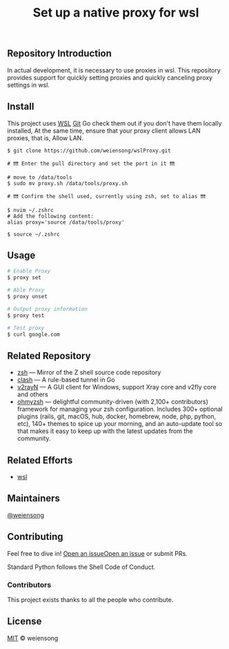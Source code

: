<h1 align="center">Set up a native proxy for wsl</h1>



<p align="center">
<img src="https://img.shields.io/badge/license_-MIT-green" alt=""> <img src="https://img.shields.io/badge/shell-blue" alt=""> <img src="https://img.shields.io/badge/zsh-blue" alt="">  <img src="https://img.shields.io/badge/bash-blue" alt=""> 
</p>

## Repository Introduction

In actual development, it is necessary to use proxies in wsl. This repository provides support for quickly setting proxies and quickly canceling proxy settings in wsl.


## Install

This project uses [WSL](https://learn.microsoft.com/en-us/windows/wsl/install) [Git](https://git-scm.com/) Go check them out if you don't have them locally installed, At the same time, ensure that your proxy client allows LAN proxies, that is, Allow LAN.

```shell
$ git clone https://github.com/weiensong/wslProxy.git

# ❗❗❗ Enter the pull directory and set the port in it ❗❗❗

# move to /data/tools
$ sudo mv proxy.sh /data/tools/proxy.sh

# ❗❗❗ Confirm the shell used, currently using zsh, set to alias ❗❗❗

$ nvim ~/.zshrc
# Add the following content:
alias proxy='source /data/tools/proxy'

$ source ~/.zshrc
```


## Usage
```sh
# Enable Proxy
$ proxy set

# Able Proxy
$ proxy unset

# Output proxy information
$ proxy test

# Test proxy
$ curl google.com
```

## Related Repository

- [zsh](https://github.com/zsh-users/zsh) — Mirror of the Z shell source code repository
- [clash](https://github.com/Dreamacro/clash) — A rule-based tunnel in Go
- [v2rayN](https://github.com/2dust/v2rayN) — A GUI client for Windows, support Xray core and v2fly core and others
- [ohmyzsh](https://github.com/ohmyzsh/ohmyzsh) — delightful community-driven (with 2,100+ contributors) framework for managing your zsh configuration. Includes 300+ optional plugins (rails, git, macOS, hub, docker, homebrew, node, php, python, etc), 140+ themes to spice up your morning, and an auto-update tool so that makes it easy to keep up with the latest updates from the community.



## Related Efforts

- [wsl](https://learn.microsoft.com/en-us/windows/wsl/install)



## Maintainers

[@weiensong](https://github.com/weiensong)


## Contributing

Feel free to dive in! [Open an issue](https://github.com/weiensong/scrapySelenium/issues)[Open an issue](https://github.com/weiensong/wslProxy/issues) or submit PRs.

Standard Python follows the Shell Code of Conduct.

### Contributors

This project exists thanks to all the people who contribute.


## License

[MIT](LICENSE) © weiensong

